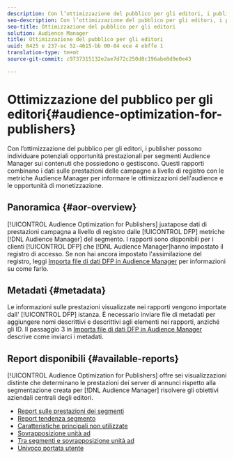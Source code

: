 ```yaml
---
description: Con l’ottimizzazione del pubblico per gli editori, i publisher possono individuare potenziali opportunità prestazionali per segmenti Audience Manager sui contenuti che possiedono o gestiscono. Questi rapporti combinano i dati sulle prestazioni delle campagne a livello di registro con le metriche Audience Manager per informare le ottimizzazioni dell'audience e le opportunità di monetizzazione.
seo-description: Con l’ottimizzazione del pubblico per gli editori, i publisher possono individuare potenziali opportunità prestazionali per segmenti Audience Manager sui contenuti che possiedono o gestiscono. Questi rapporti combinano i dati sulle prestazioni delle campagne a livello di registro con le metriche Audience Manager per informare le ottimizzazioni dell'audience e le opportunità di monetizzazione.
seo-title: Ottimizzazione del pubblico per gli editori
solution: Audience Manager
title: Ottimizzazione del pubblico per gli editori
uuid: 8425 e 237-ec 52-4615-bb 00-84 ece 4 ebffe 1
translation-type: tm+mt
source-git-commit: c9737315132e2ae7d72c250d8c196abe8d9e0e43

---
```



# Ottimizzazione del pubblico per gli editori{#audience-optimization-for-publishers}

Con l’ottimizzazione del pubblico per gli editori, i publisher possono individuare potenziali opportunità prestazionali per segmenti Audience Manager sui contenuti che possiedono o gestiscono. Questi rapporti combinano i dati sulle prestazioni delle campagne a livello di registro con le metriche Audience Manager per informare le ottimizzazioni dell&#39;audience e le opportunità di monetizzazione.

## Panoramica {#aor-overview}

[!UICONTROL Audience Optimization for Publishers] juxtapose dati di prestazioni campagna a livello di registro dalle [!UICONTROL DFP] metriche [!DNL Audience Manager] del segmento. I rapporti sono disponibili per i clienti [!UICONTROL DFP] che [!DNL Audience Manager]hanno impostato il registro di accesso. Se non hai ancora impostato l&#39;assimilazione del registro, leggi [Importa file di dati DFP in Audience Manager](import-dfp.md) per informazioni su come farlo.

## Metadati {#metadata}

Le informazioni sulle prestazioni visualizzate nei rapporti vengono importate dall&#39; [!UICONTROL DFP] istanza. È necessario inviare file di metadati per aggiungere nomi descrittivi e descrittivi agli elementi nei rapporti, anziché gli ID. Il passaggio 3 in [Importa file di dati DFP in Audience Manager](../../../reporting/audience-optimization-reports/aor-publishers/import-dfp.md) descrive come inviarci i metadati.

## Report disponibili {#available-reports}

[!UICONTROL Audience Optimization for Publishers] offre sei visualizzazioni distinte che determinano le prestazioni dei server di annunci rispetto alla segmentazione creata per [!DNL Audience Manager] risolvere gli obiettivi aziendali centrali degli editori.

+ [Report sulle prestazioni dei segmenti](publisher-segment-performance.md)
+ [Report tendenza segmento](publisher-segment-trends.md)
+ [Caratteristiche principali non utilizzate](publisher-top-unused-traits.md)
+ [Sovrapposizione unità ad](publisher-ad-unit-overlap.md)
+ [Tra segmenti e sovrapposizione unità ad](publisher-segment-ad-unit-overlap.md)
+ [Univoco portata utente](publisher-unique-reach.md)

